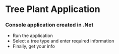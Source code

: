 # Tree Plant Application
### Console application created in .Net
- Run the application
- Select a tree type and enter required information
- Finally, get your info
